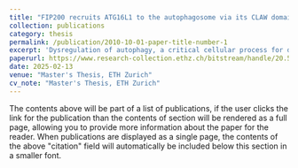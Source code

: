 ```yaml
---
title: "FIP200 recruits ATG16L1 to the autophagosome via its CLAW domain"
collection: publications
category: thesis
permalink: /publication/2010-10-01-paper-title-number-1
excerpt: 'Dysregulation of autophagy, a critical cellular process for degrading and recycling cellular components, is linked to aging and various neurodegenerative diseases. The Unc-51-like kinase complex with three additional proteins, FIP200, ATG101, and ATG13, plays a critical role for autophagy initiation. While FIP200’s CLAW domain is one of the most conserved regions across species, its exact function remains unclear. We identified that upon CLAW domain deletion and charge inversion, ATG13 and FIP200 co- localization is diminished. Subsequent immunoprecipitation analysis coupled with proteomic analysis revealed significant depletion of the ATG12-ATG5-ATG16L1 complex in the CLAW deletion and charge inversion conditions. Our findings demonstrate that in vivo, ATG16L1 interacts with a cluster of positively-charged residues on the surface of the FIP200 CLAW domain. This represents a possible mechanism by which ATG16L1 is recruited to the nascent phagophore. ATG16L1 plays an essential role in membrane LC3 lipidation, a vital process for proper autophagosome expansion, cargo recruitment and membrane closure.'
paperurl: https://www.research-collection.ethz.ch/bitstream/handle/20.500.11850/734398/Jan_Master_thesis_upload-4.pdf?sequence=8
date: 2025-02-13
venue: "Master's Thesis, ETH Zurich"
cv_note: "Master's Thesis, ETH Zurich"
---
```


The contents above will be part of a list of publications, if the user clicks the link for the publication than the contents of section will be rendered as a full page, allowing you to provide more information about the paper for the reader. When publications are displayed as a single page, the contents of the above "citation" field will automatically be included below this section in a smaller font.
